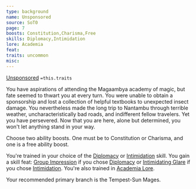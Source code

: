 ```yaml
---
type: background
name: Unsponsored 
source: SoT0
page: 7
boosts: Constitution,Charisma,Free
skills: Diplomacy,Intimidation
lore: Academia
feat: 
traits: uncommon
misc: 
---
```


[Unsponsored](###%20Unsponsored)
`=this.traits`


You have aspirations of attending the Magaambya academy of magic, but fate seemed to thwart you at every turn. You were unable to obtain a sponsorship and lost a collection of helpful textbooks to unexpected insect damage. You nevertheless made the long trip to Nantambu through terrible weather, uncharacteristically bad roads, and indifferent fellow travelers. Yet you have persevered. Now that you are here, alone but determined, you won't let anything stand in your way.

Choose two ability boosts. One must be to Constitution or Charisma, and one is a free ability boost.

You're trained in your choice of the [Diplomacy](Diplomacy) or [Intimidation](Intimidation) skill. You gain a skill feat: [Group Impression](Group%20Impression) if you chose [Diplomacy](Diplomacy) or [Intimidating Glare](Intimidating%20Glare) if you chose [Intimidation](Intimidation). You're also trained in [Academia Lore](Academia%20Lore).

Your recommended primary branch is the Tempest-Sun Mages.

